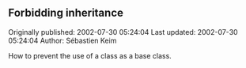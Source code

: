 ## Forbidding inheritance 
Originally published: 2002-07-30 05:24:04 
Last updated: 2002-07-30 05:24:04 
Author: Sébastien Keim 
 
How to prevent the use of a class as a base class.